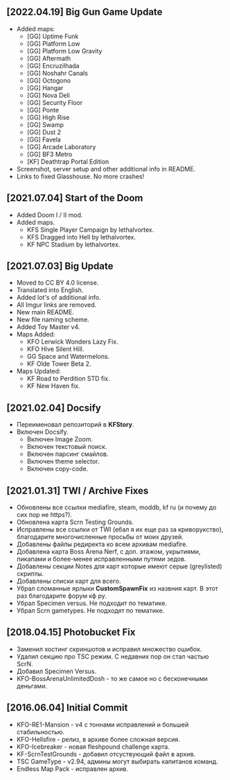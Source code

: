 ## [2022.04.19] Big Gun Game Update

* Added maps:
  * [GG] Uptime Funk
  * [GG] Platform Low
  * [GG] Platform Low Gravity
  * [GG] Aftermath
  * [GG] Encruzilhada
  * [GG] Noshahr Canals
  * [GG] Octogono
  * [GG] Hangar
  * [GG] Nova Deli
  * [GG] Security Floor
  * [GG] Ponte
  * [GG] High Rise
  * [GG] Swamp
  * [GG] Dust 2
  * [GG] Favela
  * [GG] Arcade Laboratory
  * [GG] BF3 Metro
  * [KF] Deathtrap Portal Edition
* Screenshot, server setup and other additional info in README.
* Links to fixed Glasshouse. No more crashes!

## [2021.07.04] Start of the Doom

* Added Doom I / II mod.
* Added maps.
  * KFS Single Player Campaign by lethalvortex.
  * KFS Dragged into Hell by lethalvortex.
  * KF NPC Stadium by lethalvortex.

## [2021.07.03] Big Update

* Moved to CC BY 4.0 license.
* Translated into English.
* Added lot's of additional info.
* All Imgur links are removed.
* New main README.
* New file naming scheme.
* Added Toy Master v4.
* Maps Added:
  * KFO Lerwick Wonders Lazy Fix.
  * KFO Hive Silent Hill.
  * GG Space and Watermelons.
  * KF Olde Tower Beta 2.
* Maps Updated:
  * KF Road to Perdition STD fix.
  * KF New Haven fix.

## [2021.02.04] Docsify

* Переименовал репозиторий в **KFStory**.
* Включен Docsify.
  * Включен Image Zoom.
  * Включен текстовый поиск.
  * Включен парсинг смайлов.
  * Включен theme selector.
  * Включен copy-code.

## [2021.01.31] TWI / Archive Fixes

* Обновлены все ссылки mediafire, steam, moddb, kf ru (и почему до сих пор не https?).
* Обновлена карта Scrn Testing Grounds.
* Исправлены все ссылки от TWI (ебал я их еще раз за криворукство), благодарите многочисленные просьбы от моих друзей.
* Добавлены файлы редиректа ко всем архивам mediafire.
* Добавлена карта Boss Arena Nerf, с доп. этажом, укрытиями, пикапами и более-менее исправленными путями зедов.
* Добавлены секции Notes для карт которые имеют серые (greylisted) скрипты.
* Добавлены списки карт для всего.
* Убрал сломанные ярлыки **CustomSpawnFix** из назвния карт. В этот раз благодарите форум кф ру.
* Убрал Specimen versus. Не подходит по тематике.
* Убрал Scrn gametypes. Не подходят по тематике.

## [2018.04.15] Photobucket Fix

* Заменил хостинг скриншотов и исправил множество ошибок.
* Удалил секцию про TSC режим. С недавних пор он стал частью ScrN.
* Добавил Specimen Versus.
* KFO-BossArenaUnlimitedDosh - то же самое но с бесконечными деньгами.

## [2016.06.04] Initial Commit

* KFO-RE1-Mansion - v4 с тоннами исправлений и большей стабильностью.
* KFO-Hellsfire - релиз, в архиве более сложная версия.
* KFO-Icebreaker - новая fleshpound challenge карта.
* KF-ScrnTestGrounds - добавил отсуствующий файл в архив.
* TSC GameType - v2.94, админы могут выбирать капитанов команд.
* Endless Map Pack - исправлен архив.
